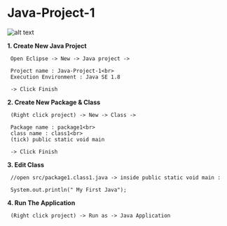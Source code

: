 # Java-Project-1

![alt text](https://user-images.githubusercontent.com/57636419/69019952-d72a6380-09ed-11ea-9737-0ef5e6aa33e1.JPG)

<b>1. Create New Java Project</b>

     Open Eclipse -> New -> Java project ->
   
     Project name : Java-Project-1<br>   
     Execution Environment : Java SE 1.8
   
     -> Click Finish   

<b>2. Create New Package & Class</b>

     (Right click project) -> New -> Class ->
   
     Package name : package1<br>   
     class name : class1<br>   
     (tick) public static void main
   
     -> Click Finish   

<b>3. Edit Class</b>

     //open src/package1.class1.java -> inside public static void main :

     System.out.println(" My First Java");   

<b>4. Run The Application</b>
   
     (Right click project) -> Run as -> Java Application





